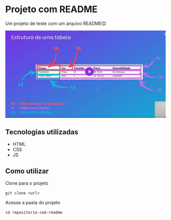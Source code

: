 # Projeto com README
Um projeto de teste com um arquivo README😊

[<img src="Base-tabelas.png" alt="gif tela">](https://google.com)

## Tecnologias utilizadas
- HTML
- CSS
- JS

## Como utilizar

Clone para o projeto
```
git clone <url>
```

Acesse a pasta do projeto
```
cd repositorio-com-readme
```